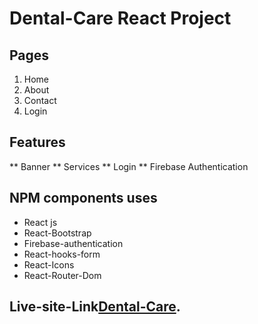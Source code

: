 # Dental-Care React Project

## Pages
1. Home 
2. About
3. Contact
4. Login

## Features 
** Banner
** Services
** Login
** Firebase Authentication

## NPM components uses
- React js
- React-Bootstrap
- Firebase-authentication
- React-hooks-form
- React-Icons
- React-Router-Dom 





## Live-site-Link[Dental-Care](https://dental-care-services.web.app/).

